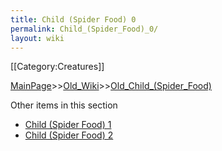 ```yaml
---
title: Child (Spider Food) 0
permalink: Child_(Spider_Food)_0/
layout: wiki
---
```

[[Category:Creatures]]

[MainPage](/keeperrl_wiki/ "wikilink")>>[Old_Wiki](/keeperrl_wiki/Old_Wiki "wikilink")>>[Old_Child_(Spider_Food)](/keeperrl_wiki/Old_Child_(Spider_Food) "wikilink")

Other items in this section
-    [Child (Spider Food) 1](/keeperrl_wiki/Child_(Spider_Food)_1 "wikilink")
-    [Child (Spider Food) 2](/keeperrl_wiki/Child_(Spider_Food)_2 "wikilink")

